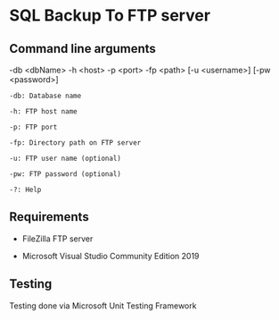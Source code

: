 # SQL Backup To FTP server

## Command line arguments

-db \<dbName> -h \<host> -p \<port> -fp \<path> \[-u \<username>] \[-pw \<password>]

    -db: Database name

    -h: FTP host name

    -p: FTP port

    -fp: Directory path on FTP server

    -u: FTP user name (optional)

    -pw: FTP password (optional)

    -?: Help
    
## Requirements

* FileZilla FTP server

* Microsoft Visual Studio Community Edition 2019

## Testing

Testing done via Microsoft Unit Testing Framework 
